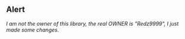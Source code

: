 ## Alert
*I am not the owner of this library, the real OWNER is "Redz9999", I just made some changes.*
